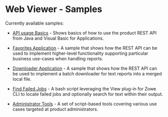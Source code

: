 # Web Viewer - Samples

Currently available samples:

- [API usage Basics](api-basicss) - Shows basics of how to use the product REST API from Java and
  Visual Basic for Applications.

- [Favorites Application](favorites) - A sample that shows how the REST API can be used to implement
  higher-level functionality supporting particular business use-cases when handling reports.

- [Downloader Application](downloader) - A sample that shows how the REST API can be used to
  implement a batch downloader for text reports into a merged local file.

- [Find Failed Jobs](find-failed-jobs) - A bash script leveraging the View plug-in for Zowe CLI to
  locate failed jobs and optionally search for text within their output.

- [Administrator Tools](administrator-tools) - A set of script-based tools covering various
  use cases targeted at product administrators.
